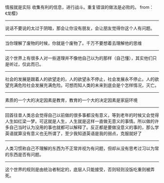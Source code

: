 情报就是实际
收集有利的信息，进行战斗。重复错误的做法是必败的。
from：《龙樱》
___
说话不要说的太过于阴暗，那会让你没有朋友，会让朋友觉得你这个人有问题。
___
当你理解了废物的时候，你就是个废物了。千万不要想着去理解他的思维
___
这个世界上有很多人对一些道理并不像他自己以为的那样（自己懂），其实他们只是听过，仅此而已。
___
社会的发展是跟着人的欲望走的，人的欲望永不停止，社会发展永不停止。人的欲望充满危险社会发展充满危险。可想而知人类的未来到底会是个怎样情况，灭亡。
___
素质的一个大的决定因素是教育，教育的一个大的决定因素是家庭环境
___
回首往昔人类总会觉得自己以前做的很多事都没有意义，等到老年的时候又会觉得人生如红梁一梦。可这就是人生，人生就是这样一直做无意义的事情。所以做的许多自己当时认为没用的事也就都可以解释了。反正都是要做没意义的事的，那么学英语就算没有意义也无所谓了，至少我知道英语是我的弱点，克服就好了
___
人类习惯称自己不理解的东西为不正常并视为有问题，但却从没有思考过习以为常的东西是否有问题。
___
这个世界的规则是由统治者制定的，底层人只能接受，否则轻则没饭吃重则被弄死。